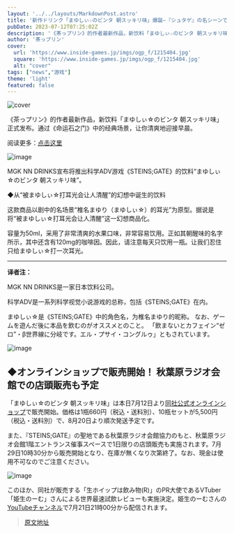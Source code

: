 ```yaml
---
layout: '../../layouts/MarkdownPost.astro'
title: '新作ドリンク「まゆしぃ☆のビンタ 朝スッキリ味」爆誕―『シュタゲ』の名シーンで爽快な朝を迎えよう'
pubDate: 2023-07-12T07:25:02Z
description: '《茶っプリン》的作者最新作品，新饮料「まゆしぃ☆のビンタ 朝スッキリ味」正式发布。通过《命运石之门》中的经典场景，让你清爽地迎接早晨。'
author: '茶っプリン'
cover:
  url: 'https://www.inside-games.jp/imgs/ogp_f/1215404.jpg'
  square: 'https://www.inside-games.jp/imgs/ogp_f/1215404.jpg'
  alt: "cover"
tags: ["news","游戏"]
theme: 'light'
featured: false
---
```


![cover](https://www.inside-games.jp/imgs/ogp_f/1215404.jpg)

《茶っプリン》的作者最新作品，新饮料「まゆしぃ☆のビンタ 朝スッキリ味」正式发布。通过《命运石之门》中的经典场景，让你清爽地迎接早晨。

阅读更多：<a href="https://www.inside-games.jp/article/2023/07/12/147157.html">点击这里</a>

![image](https://www.inside-games.jp/imgs/zoom/1215400.jpg)

MGK NN DRINKS宣布将推出科学ADV游戏《STEINS;GATE》的饮料“まゆしぃ☆のビンタ 朝スッキリ味”。

◆从“被まゆしぃ☆打耳光会让人清醒”的幻想中诞生的饮料

这款商品以剧中的名场景“椎名まゆり（まゆしぃ☆）的耳光”为原型。据说是将“被まゆしぃ☆打耳光会让人清醒”这一幻想商品化。

容量为50ml，采用了非常清爽的水果口味，非常容易饮用。正如其朝醒味的名字所示，其中还含有120mg的咖啡因。因此，请注意每天只饮用一瓶。让我们忍住只给まゆしぃ☆打一次耳光。

---

**译者注：**

MGK NN DRINKS是一家日本饮料公司。

科学ADV是一系列科学视觉小说游戏的总称，包括《STEINS;GATE》在内。

まゆしぃ☆是《STEINS;GATE》中的角色名，为椎名まゆり的昵称。
なお、ゲームを遊んだ後に本品を飲むのがオススメとのこと。 「飲まないとカフェイン“ゼロ”・β世界線に分岐です。エル・プサイ・コングルゥ」ともされています。

![image](https://www.inside-games.jp/imgs/zoom/1215401.jpg)

## ◆オンラインショップで販売開始！ 秋葉原ラジオ会館での店頭販売も予定

「まゆしぃ☆のビンタ 朝スッキリ味」は本日7月12日より[同社公式オンラインショップ](https://www.nndrinks.com/c-item-list?category_id=15&parent_category_id=15)で販売開始。価格は1瓶660円（税込・送料別）、10瓶セットが5,500円（税込・送料別）で、8月20日より順次発送予定です。

また、『STEINS;GATE』の聖地である秋葉原ラジオ会館協力のもと、秋葉原ラジオ会館1階エントランス催事スペースで1日限りの店頭販売も実施されます。7月29日10時30分から販売開始となり、在庫が無くなり次第終了。なお、現金は使用不可なのでご注意ください。

![image](https://www.inside-games.jp/imgs/zoom/1215402.jpg)

このほか、同社が販売する「生ホイップは飲み物(R)」のPR大使であるVTuber「姫生のーむ」さんによる世界最速試飲レビューも実施決定。姫生のーむさんの[YouTubeチャンネル](https://www.youtube.com/@himenanome)で7月21日21時00分から配信されます。

>[原文地址](https://www.inside-games.jp/article/2023/07/12/147157.html)  